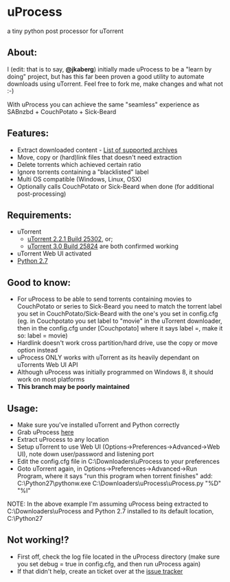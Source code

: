 uProcess
========

a tiny python post processor for uTorrent

About:
---------
I (edit: that is to say, **@jkaberg**) initially made uProcess to be a "learn by doing" project, but has this far been proven a good utility to automate downloads using uTorrent. Feel free to fork me, make changes and what not :-)

With uProcess you can achieve the same "seamless" experience as SABnzbd + CouchPotato + Sick-Beard

Features:
---------
- Extract downloaded content - [List of supported archives](http://www.rarlab.com/otherfmt.htm "List of supported archives")
- Move, copy or (hard)link files that doesn't need extraction
- Delete torrents which achieved certain ratio
- Ignore torrents containing a "blacklisted" label
- Multi OS compatible (Windows, Linux, OSX)
- Optionally calls CouchPotato or Sick-Beard when done (for additional post-processing)

Requirements:
---------
- uTorrent
    - [uTorrent 2.2.1 Build 25302](http://www.oldapps.com/utorrent.php?old_utorrent=8134), or;
    - [uTorrent 3.0 Build 25824](http://www.oldapps.com/utorrent.php?old_utorrent=6795) are both confirmed working
- uTorrent Web UI activated
- [Python 2.7](http://www.python.org/download/releases/2.7/ "Python 2.7")

Good to know:
---------
- For uProcess to be able to send torrents containing movies to CouchPotato or series to Sick-Beard you need to match the torrent label you set in CouchPotato/Sick-Beard with the one's you set in config.cfg (eg. in Couchpotato you set label to "movie" in the uTorrent downloader, then in the config.cfg under [Couchpotato] where it says label =, make it so: label = movie)
- Hardlink doesn't work cross partition/hard drive, use the copy or move option instead
- uProcess ONLY works with uTorrent as its heavily dependant on uTorrents Web UI API
- Although uProcess was initially programmed on Windows 8, it should work on most platforms
- **This branch may be poorly maintained**

Usage:
---------
- Make sure you've installed uTorrent and Python correctly
- Grab uProcess [here](https://github.com/ThePieMan/uProcess/archive/master.zip "here")
- Extract uProcess to any location
- Setup uTorrent to use Web UI (Options->Preferences->Advanced->Web UI), note down user/password and listening port
- Edit the config.cfg file in C:\Downloaders\uProcess to your preferences
- Goto uTorrent again, in Options->Preferences->Advanced->Run Program, where it says "run this program when torrent finishes" add: C:\Python27\pythonw.exe C:\Downloaders\uProcess\uProcess.py "%D" "%I"

NOTE: In the above example I'm assuming uProcess being extracted to C:\Downloaders\uProcess and Python 2.7 installed to its default location, C:\Python27

Not working!?
---------
- First off, check the log file located in the uProcess directory (make sure you set debug = true in config.cfg, and then run uProcess again)
- If that didn't help, create an ticket over at the [issue tracker](https://github.com/ThePieMan/uProcess/issues "issue tracker")
